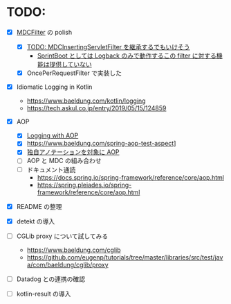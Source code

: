 # TODO:

- [x] [MDCFilter](src/main/kotlin/kiyotakeshi/com/example/playground/log/mdc/MDCFilter.kt) の polish
  - [x] [TODO: MDCInsertingServletFilter を継承するでもいけそう](https://logback.qos.ch/manual/mdc.html#mis)
    - [SprintBoot としては Logback のみで動作するこの filter に対する機能は提供していない](https://github.com/spring-projects/spring-boot/issues/7927#issuecomment-277008322)
  - [x] OncePerRequestFilter で実装した

- [x] Idiomatic Logging in Kotlin
  - https://www.baeldung.com/kotlin/logging
  - https://tech.askul.co.jp/entry/2019/05/15/124859

- [x] AOP
  - [x] [Logging with AOP](https://www.baeldung.com/spring-aspect-oriented-programming-logging) 
  - [x] https://www.baeldung.com/spring-aop-test-aspect]
  - [x] [独自アノテーションを対象に AOP](https://tech.excite.co.jp/entry/2023/12/06/100456)
  - [ ] AOP と MDC の組み合わせ
  - [ ] ドキュメント通読
    - https://docs.spring.io/spring-framework/reference/core/aop.html
    - https://spring.pleiades.io/spring-framework/reference/core/aop.html

- [x] README の整理

- [x] detekt の導入

- [ ] CGLib proxy について試してみる
  - https://www.baeldung.com/cglib
  - https://github.com/eugenp/tutorials/tree/master/libraries/src/test/java/com/baeldung/cglib/proxy

- [ ] Datadog との連携の確認

- [ ] kotlin-result の導入

